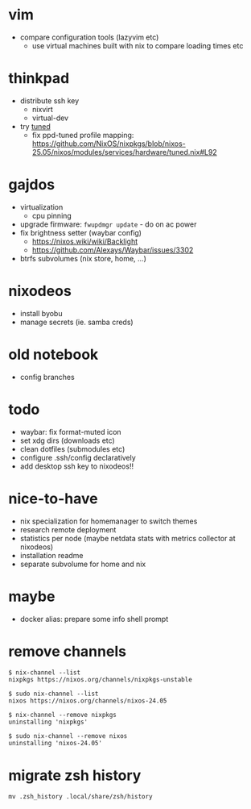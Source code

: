 # vim
- compare configuration tools (lazyvim etc)
    - use virtual machines built with nix to compare loading times etc

# thinkpad
- distribute ssh key
    - nixvirt
    - virtual-dev
- try [tuned](https://github.com/NixOS/nixpkgs/blob/nixos-25.05/pkgs/by-name/tu/tuned/package.nix#L146)
    - fix ppd-tuned profile mapping: https://github.com/NixOS/nixpkgs/blob/nixos-25.05/nixos/modules/services/hardware/tuned.nix#L92

# gajdos
- virtualization
    - cpu pinning
- upgrade firmware: `fwupdmgr update` - do on ac power
- fix brightness setter (waybar config)
    - https://nixos.wiki/wiki/Backlight
    - https://github.com/Alexays/Waybar/issues/3302
- btrfs subvolumes (nix store, home, ...)

# nixodeos
- install byobu
- manage secrets (ie. samba creds)

# old notebook
- config branches



# todo
- waybar: fix format-muted icon
- set xdg dirs (downloads etc)
- clean dotfiles (submodules etc)
- configure .ssh/config declaratively
- add desktop ssh key to nixodeos!!

# nice-to-have
- nix specialization for homemanager to switch themes
- research remote deployment
- statistics per node (maybe netdata stats with metrics collector at nixodeos)
- installation readme
- separate subvolume for home and nix

# maybe
- docker alias: prepare some info shell prompt


# remove channels
```
$ nix-channel --list
nixpkgs https://nixos.org/channels/nixpkgs-unstable

$ sudo nix-channel --list
nixos https://nixos.org/channels/nixos-24.05
```

```
$ nix-channel --remove nixpkgs
uninstalling 'nixpkgs'

$ sudo nix-channel --remove nixos
uninstalling 'nixos-24.05'
```

# migrate zsh history
```
mv .zsh_history .local/share/zsh/history
```
